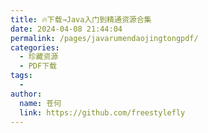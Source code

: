 ```yaml
---
title: 🔥下载→Java入门到精通资源合集
date: 2024-04-08 21:44:04
permalink: /pages/javarumendaojingtongpdf/
categories:
  - 珍藏资源
  - PDF下载
tags:
  - 
author: 
  name: 苍何
  link: https://github.com/freestylefly
---
```

